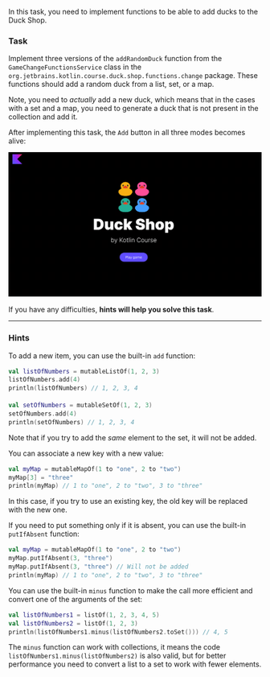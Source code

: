 In this task, you need to implement functions to be able to
add ducks to the Duck Shop.

### Task

Implement three versions of the `addRandomDuck` function from the `GameChangeFunctionsService` class in
the `org.jetbrains.kotlin.course.duck.shop.functions.change` package.
These functions should add a random duck from a list, set, or a map.

Note, you need to _actually_ add a new duck, which means that in the cases with a set and a map, you 
need to generate a duck that is not present in the collection and add it.

After implementing this task, the `Add` button in all three modes becomes alive:

![Current state](../../utils/src/main/resources/images/duck/shop/states/state_5.gif)

If you have any difficulties, **hints will help you solve this task**.

----

### Hints

<div class="hint" title="How to add a new item into a list or set?">

To add a new item, you can use the built-in `add` function:
```kotlin
val listOfNumbers = mutableListOf(1, 2, 3)
listOfNumbers.add(4)
println(listOfNumbers) // 1, 2, 3, 4

val setOfNumbers = mutableSetOf(1, 2, 3)
setOfNumbers.add(4)
println(setOfNumbers) // 1, 2, 3, 4
```

Note that if you try to add the _same_ element to the set, it will not be added.
</div>

<div class="hint" title="How to add a new item into a map?">

You can associate a new key with a new value:
```kotlin
val myMap = mutableMapOf(1 to "one", 2 to "two")
myMap[3] = "three"
println(myMap) // 1 to "one", 2 to "two", 3 to "three"
```

In this case, if you try to use an existing key, the old key will be replaced with the new one.

If you need to put something only if it is absent, you can use the built-in `putIfAbsent` function:
```kotlin
val myMap = mutableMapOf(1 to "one", 2 to "two")
myMap.putIfAbsent(3, "three")
myMap.putIfAbsent(3, "three") // Will not be added
println(myMap) // 1 to "one", 2 to "two", 3 to "three"
```
</div>

<div class="hint" title="How to find the difference between two lists?">

You can use the built-in `minus` function to make the call more efficient and convert one of the arguments of the set:
```kotlin
val listOfNumbers1 = listOf(1, 2, 3, 4, 5)
val listOfNumbers2 = listOf(1, 2, 3)
println(listOfNumbers1.minus(listOfNumbers2.toSet())) // 4, 5
```

The `minus` function can work with collections, it means the code `listOfNumbers1.minus(listOfNumbers2)` is also valid, 
but for better performance you need to convert a list to a set to work with fewer elements.
</div>
